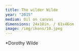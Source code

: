 ```yaml
---
title: The wilder Wilde
year: "2015"
medium: Oil on canvas
dimensions: 24x18in. / 61x46cm
image: /img/ikons/10.jpeg
---
```

*Dorothy Wilde
